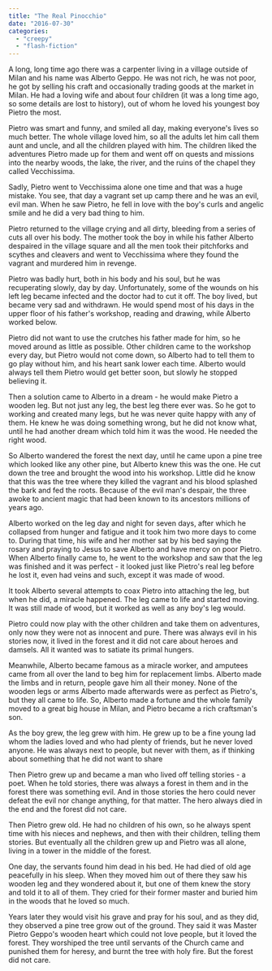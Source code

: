```yaml
---
title: "The Real Pinocchio"
date: "2016-07-30"
categories: 
  - "creepy"
  - "flash-fiction"
---
```


A long, long time ago there was a carpenter living in a village outside of Milan and his name was Alberto Geppo. He was not rich, he was not poor, he got by selling his craft and occasionally trading goods at the market in Milan. He had a loving wife and about four children (it was a long time ago, so some details are lost to history), out of whom he loved his youngest boy Pietro the most.

Pietro was smart and funny, and smiled all day, making everyone's lives so much better. The whole village loved him, so all the adults let him call them aunt and uncle, and all the children played with him. The children liked the adventures Pietro made up for them and went off on quests and missions into the nearby woods, the lake, the river, and the ruins of the chapel they called Vecchissima.

Sadly, Pietro went to Vecchissima alone one time and that was a huge mistake. You see, that day a vagrant set up camp there and he was an evil, evil man. When he saw Pietro, he fell in love with the boy's curls and angelic smile and he did a very bad thing to him.

Pietro returned to the village crying and all dirty, bleeding from a series of cuts all over his body. The mother took the boy in while his father Alberto despaired in the village square and all the men took their pitchforks and scythes and cleavers and went to Vecchissima where they found the vagrant and murdered him in revenge.

Pietro was badly hurt, both in his body and his soul, but he was recuperating slowly, day by day. Unfortunately, some of the wounds on his left leg became infected and the doctor had to cut it off. The boy lived, but became very sad and withdrawn. He would spend most of his days in the upper floor of his father's workshop, reading and drawing, while Alberto worked below.

Pietro did not want to use the crutches his father made for him, so he moved around as little as possible. Other children came to the workshop every day, but Pietro would not come down, so Alberto had to tell them to go play without him, and his heart sank lower each time. Alberto would always tell them Pietro would get better soon, but slowly he stopped believing it.

Then a solution came to Alberto in a dream - he would make Pietro a wooden leg. But not just any leg, the best leg there ever was. So he got to working and created many legs, but he was never quite happy with any of them. He knew he was doing something wrong, but he did not know what, until he had another dream which told him it was the wood. He needed the right wood.

So Alberto wandered the forest the next day, until he came upon a pine tree which looked like any other pine, but Alberto knew this was the one. He cut down the tree and brought the wood into his workshop. Little did he know that this was the tree where they killed the vagrant and his blood splashed the bark and fed the roots. Because of the evil man's despair, the three awoke to ancient magic that had been known to its ancestors millions of years ago.

Alberto worked on the leg day and night for seven days, after which he collapsed from hunger and fatigue and it took him two more days to come to. During that time, his wife and her mother sat by his bed saying the rosary and praying to Jesus to save Alberto and have mercy on poor Pietro. When Alberto finally came to, he went to the workshop and saw that the leg was finished and it was perfect - it looked just like Pietro's real leg before he lost it, even had veins and such, except it was made of wood.

It took Alberto several attempts to coax Pietro into attaching the leg, but when he did, a miracle happened. The leg came to life and started moving. It was still made of wood, but it worked as well as any boy's leg would.

Pietro could now play with the other children and take them on adventures, only now they were not as innocent and pure. There was always evil in his stories now, it lived in the forest and it did not care about heroes and damsels. All it wanted was to satiate its primal hungers.

Meanwhile, Alberto became famous as a miracle worker, and amputees came from all over the land to beg him for replacement limbs. Alberto made the limbs and in return, people gave him all their money. None of the wooden legs or arms Alberto made afterwards were as perfect as Pietro's, but they all came to life. So, Alberto made a fortune and the whole family moved to a great big house in Milan, and Pietro became a rich craftsman's son.

As the boy grew, the leg grew with him. He grew up to be a fine young lad whom the ladies loved and who had plenty of friends, but he never loved anyone. He was always next to people, but never with them, as if thinking about something that he did not want to share

Then Pietro grew up and became a man who lived off telling stories - a poet. When he told stories, there was always a forest in them and in the forest there was something evil. And in those stories the hero could never defeat the evil nor change anything, for that matter. The hero always died in the end and the forest did not care.

Then Pietro grew old. He had no children of his own, so he always spent time with his nieces and nephews, and then with their children, telling them stories. But eventually all the children grew up and Pietro was all alone, living in a tower in the middle of the forest.

One day, the servants found him dead in his bed. He had died of old age peacefully in his sleep. When they moved him out of there they saw his wooden leg and they wondered about it, but one of them knew the story and told it to all of them. They cried for their former master and buried him in the woods that he loved so much.

Years later they would visit his grave and pray for his soul, and as they did, they observed a pine tree grow out of the ground. They said it was Master Pietro Geppo's wooden heart which could not love people, but it loved the forest. They worshiped the tree until servants of the Church came and punished them for heresy, and burnt the tree with holy fire. But the forest did not care.
